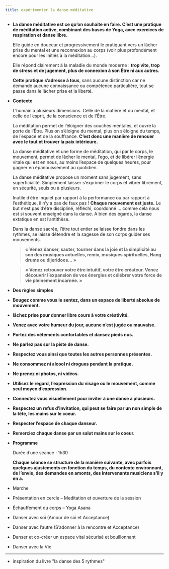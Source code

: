 ```yaml
---
title: expérimenter la danse méditative
---
```


- **La danse méditative est ce qu’on souhaite en faire. C’est une pratique de méditation active, combinant des bases de Yoga, avec exercices de respiration et danse libre.**
    
      
    Elle guide en douceur et progressivement le pratiquant vers un lâcher prise du mental et une reconnexion au corps (voir plus profondément encore pour les initiés à la méditation…).  
      
    Elle répond clairement à la maladie du monde moderne : **trop vite, trop de stress et de jugement, plus de connexion à son Être ni aux autres.**  
      
    **Cette pratique s’adresse à tous**, sans aucune distinction car ne demande aucune connaissance ou compétence particulière, tout se passe dans le lâcher prise et la liberté.  
    
- **Contexte**
    
      
    L’humain a plusieurs dimensions. Celle de la matière et du mental, et celle de l’esprit, de la conscience et de l’Être.  
      
    La méditation permet de l’éloigner des couches mentales, et ouvre la porte de l’Être. Plus on s’éloigne du mental, plus on s’éloigne du temps, de l’espace et de la souffrance. **C’est donc une manière de renouer avec le tout et trouver la paix intérieure.**  
      
    La danse méditative et une forme de méditation, qui par le corps, le mouvement, permet de lâcher le mental, l’ego, et de libérer l’énergie vitale qui est en nous, au moins l’espace de quelques heures, pour gagner en épanouissement au quotidien.  
      
    La danse méditative propose un moment sans jugement, sans superficialité. Simplement laisser s’exprimer le corps et vibrer librement, en sécurité, seuls ou à plusieurs.  
      
    Inutile d’être inquiet par rapport à la performance ou par rapport à l’esthétique, il n’y a pas de faux pas ! **Chaque mouvement est juste.** Le but n’est pas d’être discipliné, réfléchi, coordonné … comme cela nous est si souvent enseigné dans la danse. A bien des égards, la danse extatique en est l’antithèse.  
      
    Dans la danse sacrée, l’être tout entier se laisse fondre dans les rythmes, se laisse détendre et la sagesse de son corps guider ses mouvements.  
      
    > **« Venez danser, sauter, tourner dans la joie et la simplicité au son des musiques actuelles, remix, musiques spirituelles, Hang drums ou dijeridoos… »**  
      
    > **« Venez retrouver votre être intuitif, votre être créateur. Venez découvrir l’expansion de vos énergies et célébrer votre force de vie pleinement incarnée. »**  


- **Des règles simples**
- **Bougez comme vous le sentez, dans un espace de liberté absolue de mouvement.**
- **lâchez prise pour donner libre cours à votre créativité.**
- **Venez avec votre humeur du jour, aucune n’est jugée ou mauvaise.**
- **Portez des vêtements confortables et dansez pieds nus.**
- **Ne parlez pas sur la piste de danse.**
- **Respectez vous ainsi que toutes les autres personnes présentes.**
- **Ne consommez ni alcool ni drogues pendant la pratique.**
- **Ne prenez ni photos, ni vidéos.**
- **Utilisez le regard, l’expression du visage ou le mouvement, comme seul moyen d’expression.**
- **Connectez vous visuellement pour inviter à une danse à plusieurs.**
- **Respectez un refus d’invitation, qui peut se faire par un non simple de la tête, les mains sur le coeur.**
- **Respecter l’espace de chaque danseur.**
- **Remerciez chaque danse par un salut mains sur le coeur.**
- **Programme**
    
      
    Durée d’une séance : 1h30  
      
    **Chaque séance se structure de la manière suivante, avec parfois quelques ajustements en fonction du temps, du contexte environnant, de l’envie, des demandes en amonts, des intervenants musiciens s’il y en a.**  
    

- Marche
- Présentation en cercle – Meditation et ouverture de la session
- Échauffement du corps – Yoga Asana
- Danser avec soi (Amour de soi et Acceptance)
- Danser avec l’autre (S’adonner à la rencontre et Acceptance)
- Danser et co-créer un espace vital sécurisé et bouillonnant
- Danser avec la Vie

- ---
    
- inspiration du livre "la danse des 5 rythmes"